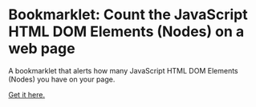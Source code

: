 Bookmarklet: Count the JavaScript HTML DOM Elements (Nodes) on a web page
==============================




A bookmarklet that alerts how many JavaScript HTML DOM Elements (Nodes) you have on your page.

<a href="https://wmeredith.github.io/Bookmarklet-for-Counting-DOM-Nodes/" title="Link to Count JavaScript HTML DOM Elements (Nodes) on Page">Get it here.</a>




<!-- How to use
---------------

### In Firefox

Paste the following code into a web page and open it in a browser,
then put add the link to your favorites (drag the link in your tool bar).


```html
<!DOCTYPE html>
<html>
<head>
	<title>Count DOM nodes on a page</title>
</head>
<body>
<a href="javascript: (function () {alert(document.getElementsByTagName('*').length); }());">Count DOM nodes of a page: put me in your favorites</a>
</body>
</html>
```



### In Chrome

In Chrome, click Bookmarks->Bookmark Manager.
You should see a new tab with the bookmarks and folders listed.
Select the "Bookmarks Tab" folder on the left.
Click the "Organize" link, then "Add Page" in the drop down.
You should see two input fields. ...
Paste the javascript code below into the second field.


```js
javascript: (function () {alert(document.getElementsByTagName('*').length); }());
``` -->

